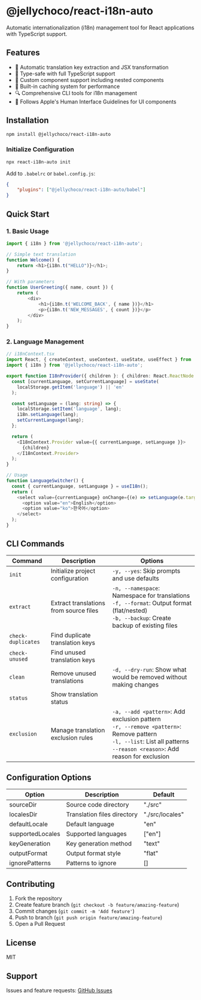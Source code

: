 # @jellychoco/react-i18n-auto

Automatic internationalization (i18n) management tool for React applications with TypeScript support.

## Features

- 🔄 Automatic translation key extraction and JSX transformation
- 🎯 Type-safe with full TypeScript support
- 🧩 Custom component support including nested components
- 💾 Built-in caching system for performance
- 🔍 Comprehensive CLI tools for i18n management
- 📱 Follows Apple's Human Interface Guidelines for UI components

## Installation

```bash
npm install @jellychoco/react-i18n-auto
```

### Initialize Configuration

```bash
npx react-i18n-auto init
```

Add to `.babelrc` or `babel.config.js`:

```json
{
    "plugins": ["@jellychoco/react-i18n-auto/babel"]
}
```

## Quick Start

### 1. Basic Usage

```typescript
import { i18n } from '@jellychoco/react-i18n-auto';

// Simple text translation
function Welcome() {
    return <h1>{i18n.t("HELLO")}</h1>;
}

// With parameters
function UserGreeting({ name, count }) {
    return (
        <div>
            <h1>{i18n.t('WELCOME_BACK', { name })}</h1>
            <p>{i18n.t('NEW_MESSAGES', { count })}</p>
        </div>
    );
}
```

### 2. Language Management

```typescript
// i18nContext.tsx
import React, { createContext, useContext, useState, useEffect } from 'react';
import { i18n } from '@jellychoco/react-i18n-auto';

export function I18nProvider({ children }: { children: React.ReactNode }) {
  const [currentLanguage, setCurrentLanguage] = useState(
    localStorage.getItem('language') || 'en'
  );

  const setLanguage = (lang: string) => {
    localStorage.setItem('language', lang);
    i18n.setLanguage(lang);
    setCurrentLanguage(lang);
  };

  return (
    <I18nContext.Provider value={{ currentLanguage, setLanguage }}>
      {children}
    </I18nContext.Provider>
  );
}

// Usage
function LanguageSwitcher() {
  const { currentLanguage, setLanguage } = useI18n();
  return (
    <select value={currentLanguage} onChange={(e) => setLanguage(e.target.value)}>
      <option value="en">English</option>
      <option value="ko">한국어</option>
    </select>
  );
}
```

## CLI Commands

| Command            | Description                            | Options                                                                                                                                                                      |
| ------------------ | -------------------------------------- | ---------------------------------------------------------------------------------------------------------------------------------------------------------------------------- |
| `init`             | Initialize project configuration       | `-y, --yes`: Skip prompts and use defaults                                                                                                                                   |
| `extract`          | Extract translations from source files | `-n, --namespace`: Namespace for translations<br>`-f, --format`: Output format (flat/nested)<br>`-b, --backup`: Create backup of existing files                              |
| `check-duplicates` | Find duplicate translation keys        |                                                                                                                                                                              |
| `check-unused`     | Find unused translation keys           |                                                                                                                                                                              |
| `clean`            | Remove unused translations             | `-d, --dry-run`: Show what would be removed without making changes                                                                                                           |
| `status`           | Show translation status                |                                                                                                                                                                              |
| `exclusion`        | Manage translation exclusion rules     | `-a, --add <pattern>`: Add exclusion pattern<br>`-r, --remove <pattern>`: Remove pattern<br>`-l, --list`: List all patterns<br>`--reason <reason>`: Add reason for exclusion |

## Configuration Options

| Option           | Description                 | Default         |
| ---------------- | --------------------------- | --------------- |
| sourceDir        | Source code directory       | "./src"         |
| localesDir       | Translation files directory | "./src/locales" |
| defaultLocale    | Default language            | "en"            |
| supportedLocales | Supported languages         | ["en"]          |
| keyGeneration    | Key generation method       | "text"          |
| outputFormat     | Output format style         | "flat"          |
| ignorePatterns   | Patterns to ignore          | []              |

## Contributing

1. Fork the repository
2. Create feature branch (`git checkout -b feature/amazing-feature`)
3. Commit changes (`git commit -m 'Add feature'`)
4. Push to branch (`git push origin feature/amazing-feature`)
5. Open a Pull Request

## License

MIT

## Support

Issues and feature requests: [GitHub Issues](https://github.com/jellychoco/react-i18n-transformer/issues)
